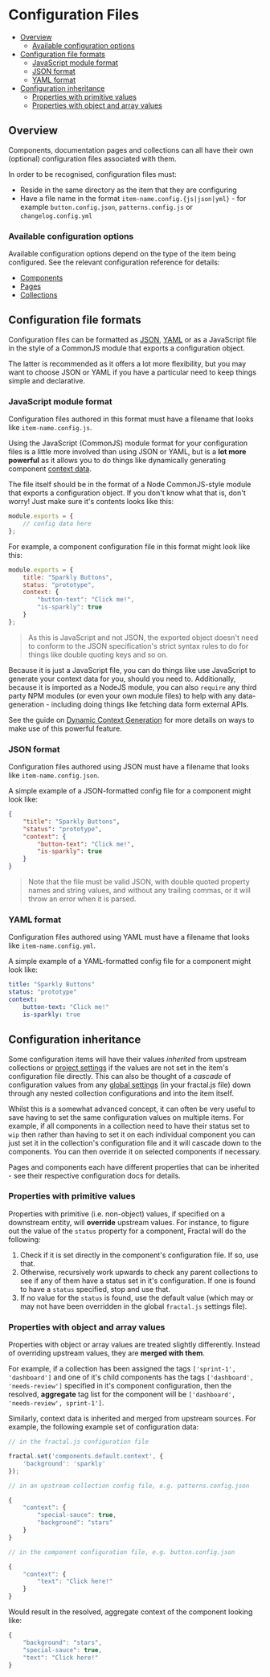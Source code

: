 # Configuration Files

<!-- START doctoc generated TOC please keep comment here to allow auto update -->
<!-- DON'T EDIT THIS SECTION, INSTEAD RE-RUN doctoc TO UPDATE -->


- [Overview](#overview)
  - [Available configuration options](#available-configuration-options)
- [Configuration file formats](#configuration-file-formats)
  - [JavaScript module format](#javascript-module-format)
  - [JSON format](#json-format)
  - [YAML format](#yaml-format)
- [Configuration inheritance](#configuration-inheritance)
  - [Properties with primitive values](#properties-with-primitive-values)
  - [Properties with object and array values](#properties-with-object-and-array-values)

<!-- END doctoc generated TOC please keep comment here to allow auto update -->

## Overview

Components, documentation pages and collections can all have their own (optional) configuration files associated with them.

In order to be recognised, configuration files must:

* Reside in the same directory as the item that they are configuring
* Have a file name in the format `item-name.config.{js|json|yml}` - for example `button.config.json`, `patterns.config.js` or `changelog.config.yml`

### Available configuration options

Available configuration options depend on the type of the item being configured. See the relevant configuration reference for details:

* [Components](/docs/components/configuration.md)
* [Pages](/docs/documentation/configuration.md)
* [Collections](/docs/collections.md)

## Configuration file formats

Configuration files can be formatted as [JSON](http://json.org/), [YAML](http://yaml.org/) or as a JavaScript file in the style of a CommonJS module that exports a configuration object.

The latter is recommended as it offers a lot more flexibility, but you may want to choose JSON or YAML if you have a particular need to keep things simple and declarative.

### JavaScript module format

Configuration files authored in this format must have a filename that looks like `item-name.config.js`.

Using the JavaScript (CommonJS) module format for your configuration files is a little more involved than using JSON or YAML, but is a **lot more powerful** as it allows you to do things like dynamically generating component [context data](/docs/components/context.md).

The file itself should be in the format of a Node CommonJS-style module that exports a configuration object. If you don't know what that is, don't worry! Just make sure it's contents looks like this:

```js
module.exports = {
	// config data here
};
```

For example, a component configuration file in this format might look like this:

```js
module.exports = {
	title: "Sparkly Buttons",
	status: "prototype",
	context: {
		"button-text": "Click me!",
		"is-sparkly": true
	}
};
```

> As this is JavaScript and not JSON, the exported object doesn't need to conform to the JSON specification's strict syntax rules to do for things like double quoting keys and so on.

Because it is just a JavaScript file, you can do things like use JavaScript to generate your context data for you, should you need to. Additionally, because it is imported as a NodeJS module, you can also `require` any third party NPM modules (or even your own module files) to help with any data-generation - including doing things like fetching data form external APIs.

See the guide on [Dynamic Context Generation](/docs/guides/dynamic-context.md) for more details on ways to make use of this powerful feature.

### JSON format

Configuration files authored using JSON must have a filename that looks like `item-name.config.json`.

A simple example of a JSON-formatted config file for a component might look like:

```json
{
	"title": "Sparkly Buttons",
	"status": "prototype",
	"context": {
		"button-text": "Click me!",
		"is-sparkly": true
	}
}
```

> Note that the file must be valid JSON, with double quoted property names and string values, and without any trailing commas, or it will throw an error when it is parsed.

### YAML format

Configuration files authored using YAML must have a filename that looks like `item-name.config.yml`.

A simple example of a YAML-formatted config file for a component might look like:

```yaml
title: "Sparkly Buttons"
status: "prototype"
context:
    button-text: "Click me!"
    is-sparkly: true
```

## Configuration inheritance

Some configuration items will have their values *inherited* from upstream collections or [project settings](/docs/project-settings.md) if the values are not set in the item's configuration file directly. This can also be thought of a *cascade* of configuration values from any [global settings](/docs/project-settings.md) (in your fractal.js file) down through any nested collection configurations and into the item itself.

Whilst this is a somewhat advanced concept, it can often be very useful to save having to set the same configuration values on multiple items. For example, if all components in a collection need to have their status set to `wip` then rather than having to set it on each individual component you can just set it in the collection's configuration file and it will cascade down to the components. You can then override it on selected components if necessary.

Pages and components each have different properties that can be inherited - see their respective configuration docs for details.

### Properties with primitive values

Properties with primitive (i.e. non-object) values, if specified on a downstream entity, will **override** upstream values. For instance, to figure out the value of the `status` property for a component, Fractal will do the following:

1. Check if it is set directly in the component's configuration file. If so, use that.
2. Otherwise, recursively work upwards to check any parent collections to see if any of them have a status set in it's configuration. If one is found to have a `status` specified, stop and use that.
3. If no value for the `status` is found, use the default value (which may or may not have been overridden in the global `fractal.js` settings file).

### Properties with object and array values

Properties with object or array values are treated slightly differently. Instead of overriding upstream values, they are **merged with them**.

For example, if a collection has been assigned the tags `['sprint-1', 'dashboard']` and one of it's child components has the tags `['dashboard', 'needs-review']` specified in it's component configuration, then the resolved, **aggregate** tag list for the component will be `['dashboard', 'needs-review', sprint-1']`.

Similarly, context data is inherited and merged from upstream sources. For example, the following example set of configuration data:

```js
// in the fractal.js configuration file

fractal.set('components.default.context', {
	'background': 'sparkly'
});

// in an upstream collection config file, e.g. patterns.config.json

{
	"context": {
		"special-sauce": true,
		"background": "stars"
	}
}

// in the component configuration file, e.g. button.config.json

{
	"context": {
		"text": "Click here!"
	}
}
```
Would result in the resolved, aggregate context of the component looking like:

```js
{
	"background": "stars",
	"special-sauce": true,
	"text": "Click here!"
}
```

